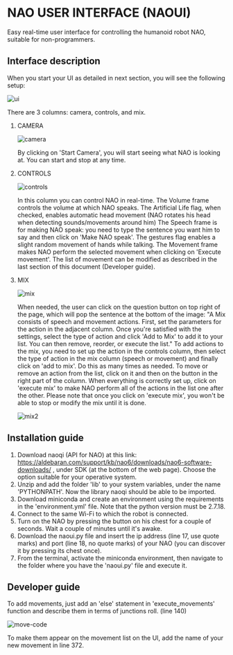 # NAO USER INTERFACE (NAOUI)
Easy real-time user interface for controlling the humanoid robot NAO, suitable for non-programmers.

## Interface description
When you start your UI as detailed in next section, you will see the following setup:

![ui](https://github.com/user-attachments/assets/d54b50b8-1588-40ed-bc8e-1fa8e399aaed)

There are 3 columns: camera, controls, and mix.
1. CAMERA
   
   ![camera](https://github.com/user-attachments/assets/99b0d571-6f7a-40c0-9aee-190e50dd1832)

   By clicking on 'Start Camera', you will start seeing what NAO is looking at. You can start and stop at any time.

3. CONTROLS
   
   ![controls](https://github.com/user-attachments/assets/91ca1598-39d4-4b7f-ad0d-0cd862d869ae)
   
   In this column you can control NAO in real-time.
   The Volume frame controls the volume at which NAO speaks.
   The Artificial Life flag, when checked, enables automatic head movement (NAO rotates his head when detecting sounds/movements around him)
   The Speech frame is for making NAO speak: you need to type the sentence you want him to say and then click on 'Make NAO speak'. The gestures flag enables a slight random movement of hands while talking.
   The Movement frame makes NAO perform the selected movement when clicking on 'Execute movement'. The list of movement can be modified as described in the last section of this document (Developer guide).

5. MIX
   
   ![mix](https://github.com/user-attachments/assets/6325f739-c015-453c-87a9-4c9a4d6a96f7)
   
   When needed, the user can click on the question button on top right of the page, which will pop the sentence at the bottom of the image: "A Mix consists of speech and movement actions. First, set the       parameters for the action in the adjacent column. Once you're satisfied with the settings, select the type of action and click 'Add to Mix' to add it to your list. You can then remove, reorder, or execute the list."
   To add actions to the mix, you need to set up the action in the controls column, then select the type of action in the mix column (speech or movement) and finally click on 'add to mix'. Do this as many times as needed. To move or remove an action from the list, click on it and then on the button in the right part of the column.
   When everything is correctly set up, click on 'execute mix' to make NAO perform all of the actions in the list one after the other. Please note that once you click on 'execute mix', you won't be able to stop or modify the mix until it is done.
   
   ![mix2](https://github.com/user-attachments/assets/bdc0dfb6-888b-4ca4-95f0-378cf9888ea9)



## Installation guide
1. Download naoqi (API for NAO) at this link: https://aldebaran.com/support/kb/nao6/downloads/nao6-software-downloads/ , under SDK (at the bottom of the web page). Choose the option suitable for your operative system.
2. Unzip and add the folder 'lib' to your system variables, under the name 'PYTHONPATH'. Now the library naoqi should be able to be imported.
3. Download miniconda and create an environment using the requirements in the 'environment.yml' file. Note that the python version must be 2.7.18.
4. Connect to the same Wi-Fi to which the robot is connected.
5. Turn on the NAO by pressing the button on his chest for a couple of seconds. Wait a couple of minutes until it's awake.
6. Download the naoui.py file and insert the ip address (line 17, use quote marks) and port (line 18, no quote marks) of your NAO (you can discover it by pressing its chest once).
7. From the terminal, activate the miniconda environment, then navigate to the folder where you have the 'naoui.py' file and execute it.

## Developer guide
To add movements, just add an 'else' statement in 'execute_movements' function and describe them in terms of junctions roll. (line 140)

![move-code](https://github.com/user-attachments/assets/be920539-b51a-4259-90e3-e12fb1d56667)

To make them appear on the movement list on the UI, add the name of your new movement in line 372.


